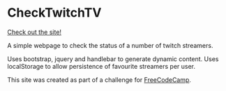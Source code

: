 # CheckTwitchTV

[Check out the site!](https://timlehner.github.io/CheckTwitchTV/)

A simple webpage to check the status of a number of twitch streamers.

Uses bootstrap, jquery and handlebar to generate dynamic content.
Uses localStorage to allow persistence of favourite streamers per user.

This site was created as part of a challenge for [FreeCodeCamp](https://www.freecodecamp.com/).
